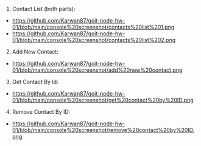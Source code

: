 1. Contact List (both parts):

- <a>https://github.com/Karwan87/goit-node-hw-01/blob/main/console%20screenshot/contacts%20list%201.png</a>
- https://github.com/Karwan87/goit-node-hw-01/blob/main/console%20screenshot/contacts%20list%202.png

2. Add New Contact:

- https://github.com/Karwan87/goit-node-hw-01/blob/main/console%20screenshot/add%20new%20contact.png

3. Get Contact By Id:

- https://github.com/Karwan87/goit-node-hw-01/blob/main/console%20screenshot/get%20contact%20by%20ID.png

4. Remove Contact By ID:

- https://github.com/Karwan87/goit-node-hw-01/blob/main/console%20screenshot/remove%20contact%20by%20ID.png
